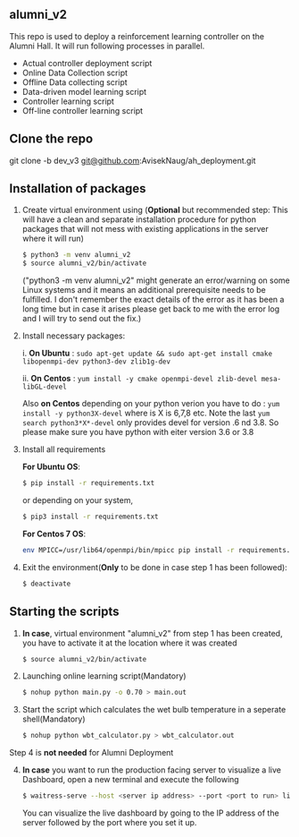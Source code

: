 ## alumni_v2

This repo is used to deploy a reinforcement learning controller on the Alumni Hall. It will run following processes in parallel.

* Actual controller deployment script
* Online Data Collection script
* Offline Data collecting script
* Data-driven model learning script
* Controller learning script
* Off-line controller learning script

## Clone the repo

git clone -b dev_v3 git@github.com:AvisekNaug/ah_deployment.git

## Installation of packages

1. Create virtual environment using (**Optional** but recommended step: This will have a clean and separate installation procedure for python packages that will not mess with existing applications in the server where it will run)
	```bash
	$ python3 -m venv alumni_v2
	$ source alumni_v2/bin/activate
	```
	("python3 -m venv alumni_v2" might generate an error/warning on some Linux systems and it means an additional prerequisite needs to be fulfilled. I don't remember the exact details of the error as it has been a long time but in case it arises please get back to me with the error log and I will try to send out the fix.)

2. Install necessary packages: 

	i. **On Ubuntu** : ```sudo apt-get update && sudo apt-get install cmake libopenmpi-dev python3-dev zlib1g-dev```

	ii. **On Centos** : ```yum install -y cmake openmpi-devel zlib-devel mesa-libGL-devel```

	Also **on Centos** depending on your python verion you have to do : ```yum install -y python3X-devel``` where is X is 6,7,8 etc. Note the last ```yum search python3*X*-devel``` only provides devel for version .6 nd 3.8. So please make sure you have python with eiter version 3.6 or 3.8


3. Install all requirements

	**For Ubuntu OS**:
	```bash
	$ pip install -r requirements.txt
	```
	or depending on your system,
	```bash
	$ pip3 install -r requirements.txt
	```
	
	**For Centos 7 OS**:
	```bash
	env MPICC=/usr/lib64/openmpi/bin/mpicc pip install -r requirements.txt
	```

4. Exit the environment(**Only** to be done in case step 1 has been followed):
	```bash
	$ deactivate
	```

## Starting the scripts

1. **In case**, virtual environment "alumni_v2" from step 1 has been created, you have to activate it at the location where it was created
	```bash
	$ source alumni_v2/bin/activate
	```

1. Launching online learning script(Mandatory)
	```bash
	$ nohup python main.py -o 0.70 > main.out
	```

2. Start the script which calculates the wet bulb temperature in a seperate shell(Mandatory)
	```bash
	$ nohup python wbt_calculator.py > wbt_calculator.out
	```
Step 4 is **not needed** for Alumni Deployment

4. **In case** you want to run the production facing server to visualize a live Dashboard, open a new terminal and execute the following
	```bash
	$ waitress-serve --host <server ip address> --port <port to run> live_plot:app.server
	```

	You can visualize the live dashboard by going to the IP address of the server followed by the port where you set it up.

<!-- 3. Install jupyter notebook extensions for rich extensions: Navigate to "Extensions" after notebook launch to enable desired extensions like Hinterland, Cell Collapse etc
	```bash
	pip install notebook
	pip install jupyter_contrib_nbextensions
	jupyter contrib nbextension install --user
	pip install jupyter_nbextensions_configurator
	jupyter nbextensions_configurator enable --user
	``` -->